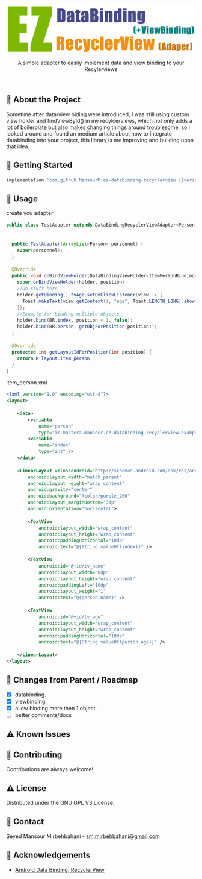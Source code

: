 <div align="center">
<img src="ez-databinding-recyclerview.png" alt="logo" width="512" height="128" />
  <!--<h1>EZ DataBiding / ViewBiding RecyclerView Adapter :D</h1>-->
  <p>A simple adapter to easily implement data and view binding to your Recylerviews</p>
</div>

<br />

<!-- About the Project -->

## :star2: About the Project

Sometime after data/view biding were introduced, I was still using custom view holder and  findViewById() in my recylcerviews, which not only adds a lot of boilerplate but also makes changing things around troublesome. so i looked around and found an medium article about how to Integrate databinding into your project, this library is me improving and building upon that idea.

<!-- Getting Started -->

## :toolbox: Getting Started

````groovy
implementation 'com.github.MansourM:ez-databinding-recyclerview:{$version_here}'
````


<!-- Usage -->

## :eyes: Usage

create you adapter

```Java
public class TestAdapter extends DataBindingRecyclerViewAdapter<Person, ItemPersonBinding> {


  public TestAdapter(ArrayList<Person> personnel) {
    super(personnel);
  }

  @Override
  public void onBindViewHolder(DataBindingViewHolder<ItemPersonBinding> holder, int position) {
    super.onBindViewHolder(holder, position);
    //Do stuff here
    holder.getBinding().tvAge.setOnClickListener(view -> {
      Toast.makeText(view.getContext(), "age", Toast.LENGTH_LONG).show();
    });
    //Example for binding multiple objects
    holder.bind(BR.index, position + 1, false);
    holder.bind(BR.person, getObjForPosition(position));
  }

  @Override
  protected int getLayoutIdForPosition(int position) {
    return R.layout.item_person;
  }
}
```

item_person.xml

```XML
<?xml version="1.0" encoding="utf-8"?>
<layout>

    <data>
        <variable
            name="person"
            type="ir.masterz.mansour.ez.databinding.recyclerview.example.Person" />
        <variable
            name="index"
            type="int" />
    </data>

    <LinearLayout xmlns:android="http://schemas.android.com/apk/res/android"
        android:layout_width="match_parent"
        android:layout_height="wrap_content"
        android:gravity="center"
        android:background="@color/purple_200"
        android:layout_marginBottom="3dp"
        android:orientation="horizontal">

        <TextView
            android:layout_width="wrap_content"
            android:layout_height="wrap_content"
            android:paddingHorizontal="10dp"
            android:text="@{String.valueOf(index)}" />

        <TextView
            android:id="@+id/tv_name"
            android:layout_width="0dp"
            android:layout_height="wrap_content"
            android:paddingLeft="10dp"
            android:layout_weight="1"
            android:text="@{person.name}" />

        <TextView
            android:id="@+id/tv_age"
            android:layout_width="wrap_content"
            android:layout_height="wrap_content"
            android:paddingHorizontal="10dp"
            android:text="@{String.valueOf(person.age)}" />

    </LinearLayout>
</layout>
````

<!-- Roadmap -->

## :compass: Changes from Parent / Roadmap

* [x] databinding.
* [x] viewbinding.
* [x] allow binding more then 1 object.
* [ ] better comments/docs

<!-- Known Issues -->

## :warning: Known Issues


<!-- Contributing -->

## :wave: Contributing

Contributions are always welcome!

<!-- License -->

## :warning: License

Distributed under the GNU GPL V3 License.


<!-- Contact -->

## :handshake: Contact

Seyed Mansour Mirbehbahani - sm.mirbehbahani@gmail.com

<!-- Acknowledgments -->

## :gem: Acknowledgements

- [Android Data Binding: RecyclerView](https://medium.com/androiddevelopers/android-data-binding-recyclerview-db7c40d9f0e4)